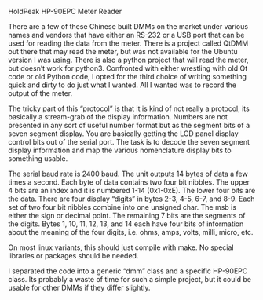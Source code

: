 ﻿HoldPeak HP-90EPC Meter Reader

There are a few of these Chinese built DMMs on the market under various names 
and vendors that have either an RS-232 or a USB port that can be used for 
reading the data from the meter. There is a project called QtDMM out there that 
may read the meter, but was not available for the Ubuntu version I was using. 
There is also a python project that will read the meter, but doesn’t work for 
python3. Confronted with either wrestling with old Qt code or old Python code, 
I opted for the third choice of writing something quick and dirty to do just 
what I wanted. All I wanted was to record the output of the meter.

The tricky part of this “protocol” is that it is kind of not really a 
protocol, its basically a stream-grab of the display information. Numbers are 
not presented in any sort of useful number format but as the segment bits of a 
seven segment display. You are basically getting the LCD panel display control 
bits out of the serial port. The task is to decode the seven segment display 
information and map the various nomenclature display bits to something usable.

The serial baud rate is 2400 baud. The unit outputs 14 bytes of data a few 
times a second. Each byte of data contains two four bit nibbles. The upper 4 
bits are an index and it is numbered 1-14 (0x1-0xE). The lower four bits are 
the data. There are four display “digits” in bytes 2-3, 4-5, 6-7, and 8-9. 
Each set of two four bit nibbles combine into one unsigned char. The msb is 
either the sign or decimal point. The remaining 7 bits are the segments of the 
digits.  Bytes 1, 10, 11, 12, 13, and 14 each have four bits of information 
about the meaning of the four digits, i.e. ohms, amps, volts, milli, micro, 
etc. 

On most linux variants, this should just compile with make. No special 
libraries or packages should be needed.

I separated the code into a generic “dmm” class and a specific HP-90EPC 
class. Its probably a waste of time for such a simple project, but it could be 
usable for other DMMs if they differ slightly.
